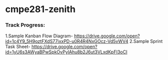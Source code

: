 # cmpe281-zenith
### Track Progress: 
1.Sample Kanban Flow Diagram- https://drive.google.com/open?id=1c4Y9_5H9oztFXdS77ixxPD-u0R4R4NxGOcz-Vd5vWV4
2.Sample Sprint Task Sheet- https://drive.google.com/open?id=1yU6s3AWyaBPwSpkOvPylAhu8b2J6ut3VLxdKpFI3oCI
